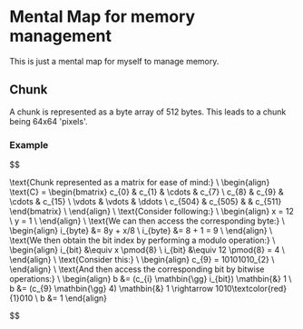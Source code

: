 # Mental Map for memory management
This is just a mental map for myself to manage memory.
## Chunk
A chunk is represented as a byte array of 512 bytes. This leads to a chunk being 64x64 'pixels'.
### Example
$$

\text{Chunk represented as a matrix for ease of mind:} \\
\begin{align}
\text{C} = \begin{bmatrix}
c_{0} & c_{1} & \cdots & c_{7} \\
c_{8} & c_{9} & \cdots & c_{15} \\
\vdots & \vdots & \ddots \\
c_{504} & c_{505} & & c_{511}
\end{bmatrix} \\
\end{align} \\
\text{Consider following:} \\
\begin{align}
x = 12 \\
y = 1 \\
\end{align} \\
\text{We can then access the corresponding byte:} \\
\begin{align}
i_{byte} &= 8y + x/8 \\
i_{byte} &= 8 + 1 = 9 \\
\end{align} \\
\text{We then obtain the bit index by performing a modulo operation:} \\
\begin{align}
i_{bit} &\equiv x \pmod{8} \\
i_{bit} &\equiv 12 \pmod{8} = 4 \\
\end{align} \\
\text{Consider this:} \\
\begin{align}
c_{9} = 10101010_{2} \\
\end{align} \\
\text{And then access the corresponding bit by bitwise operations:} \\
\begin{align}
b &= (c_{i} \mathbin{\gg} i_{bit}) \mathbin{\&} 1 \\
b &= (c_{9} \mathbin{\gg} 4) \mathbin{\&} 1 \rightarrow 1010\textcolor{red}{1}010 \\
b &= 1
\end{align}

$$